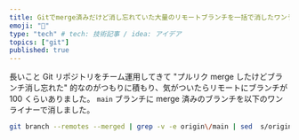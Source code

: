 ```yaml
---
title: Gitでmerge済みだけど消し忘れていた大量のリモートブランチを一括で消したワンライナーのメモ
emoji: "🧹"
type: "tech" # tech: 技術記事 / idea: アイデア
topics: ["git"]
published: true
---
```


長いこと Git リポジトリをチーム運用してきて "プルリク merge したけどブランチ消し忘れた" 的なのがつもりに積もり、気がついたらリモートにブランチが 100 くらいありました。
`main` ブランチに merge 済みのブランチを以下のワンライナーで消しました。

```sh
git branch --remotes --merged | grep -v -e origin\/main | sed  s/origin\\///g | xargs -I % git push --delete origin %
```
